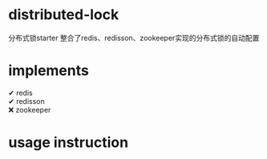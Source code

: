 # distributed-lock
分布式锁starter
整合了redis、redisson、zookeeper实现的分布式锁的自动配置

# implements
✔ redis   
✔ redisson  
❌ zookeeper

# usage instruction
